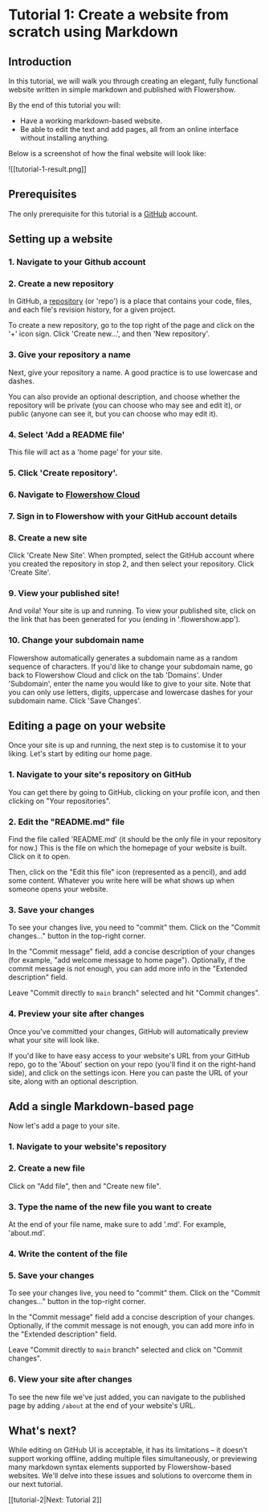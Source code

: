 # Tutorial 1: Create a website from scratch using Markdown

## Introduction

In this tutorial, we will walk you through creating an elegant, fully functional website written in simple markdown and published with Flowershow.

By the end of this tutorial you will:

- Have a working markdown-based website.
- Be able to edit the text and add pages, all from an online interface without installing anything.

Below is a screenshot of how the final website will look like:

![[tutorial-1-result.png]]

## Prerequisites

The only prerequisite for this tutorial is a [GitHub](https://github.com/) account.

## Setting up a website

### 1. Navigate to your Github account


### 2. Create a new repository

In GitHub, a [repository](https://docs.github.com/en/repositories/creating-and-managing-repositories/about-repositories) (or 'repo') is a place that contains your code, files, and each file's revision history, for a given project.

To create a new repository, go to the top right of the page and click on the '+' icon sign. Click  'Create new...', and then 'New repository'.

### 3. Give your repository a name

Next, give your repository a name. A good practice is to use lowercase and dashes.

You can also provide an optional description, and choose whether the repository will be private (you can choose who may see and edit it), or public (anyone can see it, but you can choose who may edit it).

### 4. Select 'Add a README file'

This file will act as a 'home page' for your site.

### 5. Click 'Create repository'. 


### 6. Navigate to [Flowershow Cloud](https://cloud.flowershow.app/) 


### 7. Sign in to Flowershow with your GitHub account details


### 8. Create a new site

Click 'Create New Site'. When prompted, select the GitHub account where you created the repository in stop 2, and then select your repository. Click 'Create Site'.

### 9. View your published site!

And voila! Your site is up and running. To view your published site, click on the link that has been generated for you (ending in '.flowershow.app').

### 10. Change your subdomain name

Flowershow automatically generates a subdomain name as a random sequence of characters. If you'd like to change your subdomain name, go back to Flowershow Cloud and click on the tab 'Domains'. Under 'Subdomain', enter the name you would like to give to your site. Note that you can only use letters, digits, uppercase and lowercase dashes for your subdomain name. Click 'Save Changes'.

## Editing a page on your website

Once your site is up and running, the next step is to customise it to your liking. Let's start by editing our home page.

### 1. Navigate to your site's repository on GitHub

You can get there by going to GitHub, clicking on your profile icon, and then clicking on "Your repositories".

### 2. Edit the "README.md" file

Find the file called 'README.md' (it should be the only file in your repository for now.) This is the file on which the homepage of your website is built. Click on it to open.

Then, click on the "Edit this file" icon (represented as a pencil), and add some content. Whatever you write here will be what shows up when someone opens your website.

### 3. Save your changes

To see your changes live, you need to "commit" them. Click on the "Commit changes..." button in the top-right corner.

In the "Commit message" field, add a concise description of your changes (for example, "add welcome message to home page"). Optionally, if the commit message is not enough, you can add more info in the "Extended description" field.

Leave "Commit directly to `main` branch" selected and hit "Commit changes". 

### 4. Preview your site after changes

Once you've committed your changes, GitHub will automatically preview what your site will look like. 

If you'd like to have easy access to your website's URL from your GitHub repo, go to the 'About' section on your repo (you'll find it on the right-hand side), and click on the settings icon. Here you can paste the URL of your site, along with an optional description.

## Add a single Markdown-based page

Now let's add a page to your site.

### 1. Navigate to your website's repository


### 2. Create a new file

Click on "Add file", then and "Create new file".

### 3. Type the name of the new file you want to create

At the end of your file name, make sure to add '.md'. For example, 'about.md'.

### 4. Write the content of the file


### 5. Save your changes

To see your changes live, you need to "commit" them. Click on the "Commit changes..." button in the top-right corner.

In the "Commit message" field add a concise description of your changes. Optionally, if the commit message is not enough, you can add more info in the "Extended description" field.

Leave "Commit directly to `main` branch" selected and click on "Commit changes". 

### 6. View your site after changes

To see the new file we've just added, you can navigate to the published page by adding `/about` at the end of your website's URL.

## What's next?

While editing on GitHub UI is acceptable, it has its limitations – it doesn't support working offline, adding multiple files simultaneously, or previewing many markdown syntax elements supported by Flowershow-based websites. We'll delve into these issues and solutions to overcome them in our next tutorial.

[[tutorial-2|Next: Tutorial 2]]
